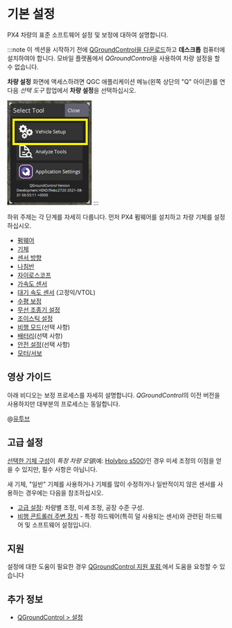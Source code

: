 # 기본 설정

PX4 차량의 표준 소프트웨어 설정 및 보정에 대하여 설명합니다.

:::note
이 섹션을 시작하기 전에 [QGroundControl을 다운로드](http://qgroundcontrol.com/downloads/)하고 **데스크톱** 컴퓨터에 설치하여야 합니다. 모바일 플랫폼에서 *QGroundControl*을 사용하여 차량 설정을 할 수 없습니다.

**차량 설정** 화면에 액세스하려면 QGC 애플리케이션 메뉴(왼쪽 상단의 "Q" 아이콘)를 연 다음 *선택 도구* 팝업에서 **차량 설정**을 선택하십시오. 

![QGC 주 메뉴 팝업: 차량 설정 강조 표시](../../assets/qgc/setup/menu_setup.png)
:::

하위 주제는 각 단계를 자세히 다룹니다. 먼저 PX4 펌웨어를 설치하고 차량 기체를 설정하십시오.

* [펌웨어](../config/firmware.md)
* [기체](../config/airframe.md)
* [센서 방향](../config/flight_controller_orientation.md)
* [나침반](../config/compass.md)
* [자이로스코프](../config/gyroscope.md)
* [가속도 센서](../config/accelerometer.md)
* [대기 속도 센서](../config/airspeed.md) (고정익/VTOL)
* [수평 보정](../config/level_horizon_calibration.md)
* [무선 조종기 설정](../config/radio.md)
* [조이스틱 설정](../config/joystick.md)
* [비행 모드](../config/flight_mode.md)(선택 사항)
* [배터리](../config/battery.md)(선택 사항)
* [안전 설정](../config/safety.md)(선택 사항)
* [모터/서보](../config/motors.md)

## 영상 가이드

아래 비디오는 보정 프로세스를 자세히 설명합니다. *QGroundControl*의 이전 버전을 사용하지만 대부분의 프로세스는 동일합니다.

@[유투브](https://youtu.be/91VGmdSlbo4)

## 고급 설정 

[선택한 기체 구성](../config/airframe.md)이 *특정 차량 모델*(예: [Holybro s500](../frames_multicopter/holybro_s500_v2_pixhawk4.md#install-configure-px4))인 경우 미세 조정의 이점을 얻을 수 있지만, 필수 사항은 아닙니다.

새 기체, "일반" 기체를 사용하거나 기체를 많이 수정하거나 일반적이지 않은 센서를 사용하는 경우에는 다음을 참조하십시오.

* [고급 설정](../advanced_config/README.md): 차량별 조정, 미세 조정, 공장 수준 구성.
* [비행 콘트롤러 주변 장치](../peripherals/README.md) - 특정 하드웨어(특히 덜 사용되는 센서)와 관련된 하드웨어 및 소프트웨어 설정입니다.

## 지원

설정에 대한 도움이 필요한 경우 [QGroundControl 지원 포럼 ](https://discuss.px4.io//c/qgroundcontrol/qgroundcontrol-usage)에서 도움을 요청할 수 있습니다

## 추가 정보

* [QGroundControl &gt; 설정](https://docs.qgroundcontrol.com/en/SetupView/SetupView.html)